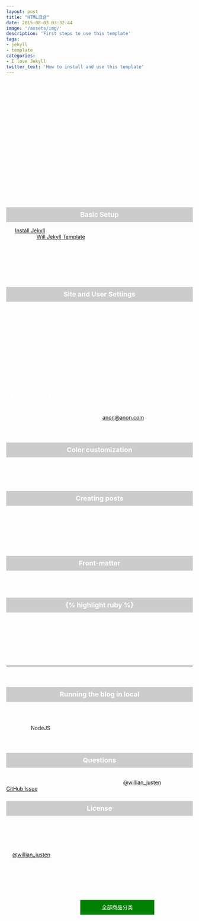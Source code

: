 ```yaml
---
layout: post
title: "HTML混合"
date: 2015-08-03 03:32:44
image: '/assets/img/'
description: 'First steps to use this template'
tags:
- jekyll 
- template 
categories:
- I love Jekyll
twitter_text: 'How to install and use this template'
---
```


This is a simple and minimalist template for Jekyll designed for developers that want to write blog posts but don't want to care about frontend stuff.

The Theme features:

- Gulp
- Stylus (Jeet, Rupture, Kouto Swiss)
- Smoothscroll
- Live Search
- Offcanvas Menu
- SVG icons
- Shell Script to create posts
- Tags page
- Series page
- About Me page
- Feed RSS
- Sitemap.xml
- Color Customization
- Info Customization

## Basic Setup

1. [Install Jekyll](http://jekyllrb.com)
2. Fork the [Will Jekyll Template](https://github.com/willianjusten/will-jekyll-template/fork)
3. Clone the repo you just forked.
4. Edit `_config.yml` to personalize your site.
5. Check out the sample posts in `_posts` to see examples for assigning categories and tags, and other YAML data.
6. Read the documentation below for further customization pointers and documentation.

## Site and User Settings

You have to fill some informations on `_config.yml` to customize your site.

{% highlight ruby %}
# Site settings
description: A blog about lorem ipsum dolor sit amet
baseurl: "" # the subpath of your site, e.g. /blog/
url: "http://localhost:3000" # the base hostname & protocol for your site 

# User settings
username: Lorem Ipsum
user_description: Anon Developer at Lorem Ipsum Dolor
user_title: Anon Developer
email: anon@anon.com
twitter_username: lorem_ipsum
github_username:  lorem_ipsum
gplus_username:  lorem_ipsum
disqus_username: lorem_ipsum
{% endhighlight %}

## Color customization

All color variables are in `src/styl/variable`. To change the main color, just set the new value at `main` assignment. Another colors are for texts and the code background color.

## Creating posts

You can use the `initpost.sh` to create your new posts. Just follow the command:

{% highlight bash %}
./initpost.sh -c Post Title
{% endhighlight %}

The new file will be created at `_posts` with this format `date-title.md`.

## Front-matter 

When you create a new post, you need to fill the post information in the front-matter, follow this example:

{% highlight ruby %}
---
layout: post
title: "How to use"
date: 2015-08-03 03:32:44
image: '/assets/img/post-image.png'
description: 'First steps to use this template'
tags:
- jekyll 
- template 
categories:
- I love Jekyll
twitter_text: 'How to install and use this template'
---
{% endhighlight %}


## Running the blog in local

In order to compile the assets and run Jekyll on local you need to follow those steps:

- Install [NodeJS](https://nodejs.org/)
- Run `npm install` 
- Run `gulp`

## Questions

Having a problem getting something to work or want to know why I setup something in a certain way? Ping me on Twitter [@willian_justen](https://twitter.com/willian_justen) or file a [GitHub Issue](https://github.com/willianjusten/will-jekyll-template/issues/new).

## License

This theme is free and open source software, distributed under the The MIT License. So feel free to use this Jekyll theme on your site without linking back to me or using a disclaimer.

If you’d like to give me credit somewhere on your blog or tweet a shout out to [@willian_justen](https://twitter.com/willian_justen), that would be pretty sweet.

<div id="div1">
	<dl>
		<dt id="dt1">全部商品分类</dt>
		<dd id="dd1">
			<h2>各地名优茶</h2>
			<ul>
				<li>
					<span>热门</span>
					<a href="#">西湖龙井</a href="#">
					<a href="#">西湖龙井</a href="#">
				</li>
				<li>
					<span>茗茶</span>
					<a href="#">西湖龙井</a href="#">
					<a href="#">西湖龙井</a href="#">
				</li>
			</ul>
			<div id="cx" class="cebian">sagdagdag</div>
		</dd>
	</dl>
</div>

<style>
*{
	margin:0; 
	padding:0;
	color:#fff;
}
#div1{
	position:relative;
	top:100px;
	left:200px;
}
ul{
	list-style:none;
}
ul li{

}
ul li a{
	text-decoration:none;
}

#dt1{
	width:200px;
	height:40px; 
	background:green; 
	text-align:center;
	line-height:40px;
}
#dd1{
	width:200px;
	height:200px;
	background:red;
	position:relative;
	display:none;
}
h2{
	font-size:18px;
	background:#ccc;
	text-align:center;
	height:40px;
	line-height:40px;
}
.cebian{
	width:300px;
	height:300px;
	background:#ddd;
	position:absolute;
	left:200px;
	top:0px;
	display:none;
}
</style>

<script>
var oDt = document.getElementById('dt1');
var oDd = document.getElementById('dd1');
var oCx = document.getElementById('cx');

oDt.onmouseover=function(){
	oDd.style.display = 'block';
};

var timeer = null;
clearTimeout(timeer);
oDt.onmouseout = function(){
	timeer = setTimeout(function(){
		oDd.style.display = 'none';
	},10);
};

oDd.onmouseover=function(){
	clearTimeout(timeer);
	this.style.display = 'block';
	oCx.style.display = 'block';
};

oDd.onmouseout=function(){
	this.style.display = 'none';
	oCx.style.display = 'none';
};

</script>



